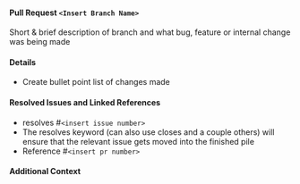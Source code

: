 #### Pull Request `<Insert Branch Name>`

Short & brief description of branch and what bug, feature or internal change was being made

#### Details
 - Create bullet point list of changes made


#### Resolved Issues and Linked References
 - resolves #`<insert issue number>`
 - The resolves keyword (can also use closes and a couple others) will ensure that the relevant issue gets moved into the finished pile
 - Reference #`<insert pr number>`

#### Additional Context